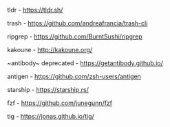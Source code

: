 tldr - https://tldr.sh/

trash - https://github.com/andreafrancia/trash-cli

ripgrep - https://github.com/BurntSushi/ripgrep

kakoune - http://kakoune.org/

~antibody~ deprecated - https://getantibody.github.io/

antigen - https://github.com/zsh-users/antigen

starship - https://starship.rs/

fzf - https://github.com/junegunn/fzf

tig - https://jonas.github.io/tig/
